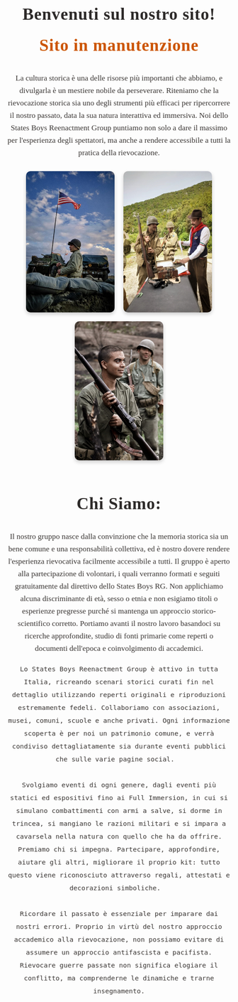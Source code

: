 <!DOCTYPE html>
<html lang="it">
<head>
  <meta charset="UTF-8">
  <meta name="viewport" content="width=device-width, initial-scale=1.0">
  <title>States Boys Reenactment Group</title>
  <style>
    .benvenuto, .titolo-chi-siamo {
      font-family: 'Playfair Display', 'Georgia', serif;
      font-size: 2.7em;
      color: #2d2a29;
      font-weight: bold;
      text-align: center;
      letter-spacing: 1px;
    }
    .benvenuto {
      margin-top: 1.5em;
      margin-bottom: 0.7em;
    }
    .titolo-chi-siamo {
      margin-top: 2em; /* distanza dal blocco immagini */
      margin-bottom: 1em; /* distanza dal testo sottostante */
    }
    .storica {
      font-family: 'Georgia', 'Times New Roman', serif;
      font-size: 1.25em;
      color: #3b3735;
      text-align: center;
      margin-left: auto;
      margin-right: auto;
      max-width: 700px;
      line-height: 1.6em;
    }
    .manutenzione {
      font-family: 'Playfair Display', 'Georgia', serif;
      font-size: 2.7em;
      color: #cc5500; /* arancione scuro */
      font-weight: bold;
      text-align: center;
      margin-top: 0.5em;
      margin-bottom: 1em;
      letter-spacing: 1px;
    }
    .immagini {
      display: flex;
      justify-content: center;
      gap: 20px;
      margin-top: 2em;
      flex-wrap: wrap;
    }
    .immagini img {
      width: 200px;
      height: auto;
      border-radius: 10px;
      box-shadow: 0 4px 8px rgba(0,0,0,0.2);
    }
  </style>
</head>
<body>

  <div class="benvenuto">
    Benvenuti sul nostro sito!
  </div>

  <div class="manutenzione">
    Sito in manutenzione
  </div>

  <div class="storica">
    La cultura storica è una delle risorse più importanti che abbiamo, e divulgarla è un mestiere nobile da perseverare. Riteniamo che la rievocazione storica sia uno degli strumenti più efficaci per ripercorrere il nostro passato, data la sua natura interattiva ed immersiva. Noi dello States Boys Reenactment Group puntiamo non solo a dare il massimo per l'esperienza degli spettatori, ma anche a rendere accessibile a tutti la pratica della rievocazione.
  </div>

  <div class="immagini">
    <img src="img1.jpg" alt="Immagine 1">
    <img src="img2.jpg" alt="Immagine 2">
    <img src="img3.jpg" alt="Immagine 3">
  </div>

  <div class="titolo-chi-siamo">
    Chi Siamo:
  </div>

  <div class="storica">
    Il nostro gruppo nasce dalla convinzione che la memoria storica sia un bene comune e una responsabilità collettiva, ed è nostro dovere rendere l'esperienza rievocativa facilmente accessibile a tutti. Il gruppo è aperto alla partecipazione di volontari, i quali verranno formati e seguiti gratuitamente dal direttivo dello States Boys RG. Non applichiamo alcuna discriminante di età, sesso o etnia e non esigiamo titoli o esperienze pregresse purché si mantenga un approccio storico-scientifico corretto. Portiamo avanti il nostro lavoro basandoci su ricerche approfondite, studio di fonti primarie come reperti o documenti dell'epoca e coinvolgimento di accademici.  

    Lo States Boys Reenactment Group è attivo in tutta Italia, ricreando scenari storici curati fin nel dettaglio utilizzando reperti originali e riproduzioni estremamente fedeli. Collaboriamo con associazioni, musei, comuni, scuole e anche privati. Ogni informazione scoperta è per noi un patrimonio comune, e verrà condiviso dettagliatamente sia durante eventi pubblici che sulle varie pagine social.  

    Svolgiamo eventi di ogni genere, dagli eventi più statici ed espositivi fino ai Full Immersion, in cui si simulano combattimenti con armi a salve, si dorme in trincea, si mangiano le razioni militari e si impara a cavarsela nella natura con quello che ha da offrire. Premiamo chi si impegna. Partecipare, approfondire, aiutare gli altri, migliorare il proprio kit: tutto questo viene riconosciuto attraverso regali, attestati e decorazioni simboliche.  

    Ricordare il passato è essenziale per imparare dai nostri errori. Proprio in virtù del nostro approccio accademico alla rievocazione, non possiamo evitare di assumere un approccio antifascista e pacifista. Rievocare guerre passate non significa elogiare il conflitto, ma comprenderne le dinamiche e trarne insegnamento.
  </div>

</body>
</html>
